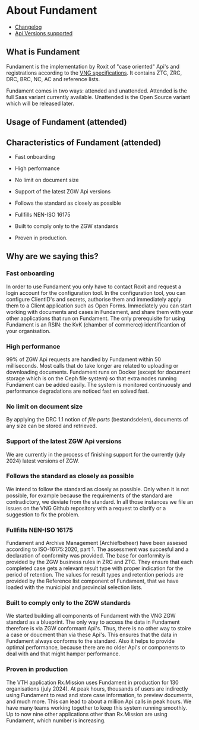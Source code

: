 # About Fundament

- [Changelog](./CHANGELOG.md)
- [Api Versions supported](./ApiVersions.md)

## What is Fundament

Fundament is the implementation by Roxit of "case oriented" Api's and registrations according to the [VNG specifications](<https://vng-realisatie.github.io/gemma-zaken/standaard/>).
It contains ZTC, ZRC, DRC, BRC, NC, AC and reference lists.

Fundament comes in two ways: attended and unattended. Attended is the full Saas variant currently available. Unattended is the Open Source variant which will be released later. 

## Usage of Fundament (attended)


## Characteristics of Fundament (attended)
- Fast onboarding
  
- High performance

- No limit on document size

- Support of the latest ZGW Api versions

- Follows the standard as closely as possible

- Fullfills NEN-ISO 16175

- Built to comply only to the ZGW standards

- Proven in production.

## Why are we saying this?
### Fast onboarding
In order to use Fundament you only have to contact Roxit and request a login account for the configuration tool. In the configuration tool, you can configure ClientID's and secrets, authorise them and  immediately apply them to a Client application such as Open Forms. Immediately you can start working with documents and cases in Fundament, and share them with your other applications that run on Fundament. The only prerequisite for using Fundament is an RSIN: the KvK (chamber of commerce) identificantion of your organisation. 
  
### High performance
99% of ZGW Api requests are handled by Fundament within 50 milliseconds. Most calls that do take longer are related to uploading or downloading documents. Fundament runs on Docker (except for document storage which is on the Ceph file system) so that extra nodes running Fundament can be added easily. The system is monitored continuously and performance degradations are noticed fast en solved fast.

### No limit on document size
By applying the DRC 1.1 notion of <em>file parts</em> (bestandsdelen), documents of any size can be stored and retrieved.

### Support of the latest ZGW Api versions
We are currently in the process of finishing support for the currently (july 2024) latest versions of ZGW.  

### Follows the standard as closely as possible
We intend to follow the standard as closely as possible. Only when it is not possible, for example because the requirements of the standard are contradictory, we deviate from the standard.
In all those instances we file an issues on the VNG Github repository with a request to clarify or a suggestion to fix the problem. 

### Fullfills NEN-ISO 16175
Fundament and Archive Management</em> (Archiefbeheer) have been assesed according to ISO-16175:2020, part 1. The assessment was succesful and a declaration of conformity was provided. The base for conformity is provided by the ZGW business rules in ZRC and ZTC. They ensure that each completed case gets a relevant result type with proper indication for the period of retention. The values for result types and retention periods are provided by the Reference list component of Fundament, that we have loaded with the municipial and provincial selection lists.       

### Built to comply only to the ZGW standards
We started building all components of Fundament with the VNG ZGW standard as a blueprint. The only way to access the data in Fundament therefore is via ZGW conformant Api's. Thus, there is no other way to stoire a case or doucment than via these Api's. This ensures that the data in Fundament always conforms to the standard. Also it helps to provide optimal performance, because there are no older Api's or components to deal with and that might hamper performance.  

### Proven in production
The VTH application Rx.Mission uses Fundament in production for 130 organisations (july 2024). At peak hours, thousands of users are indirectly using Fundament to read and store case information, to preview documents, and much more. This can lead to about a million Api calls in peak hours. We have many teams working together to keep this system running smoothly. Up to now nine other applications other than Rx.Mission are using Fundament, which number is increasing.   
